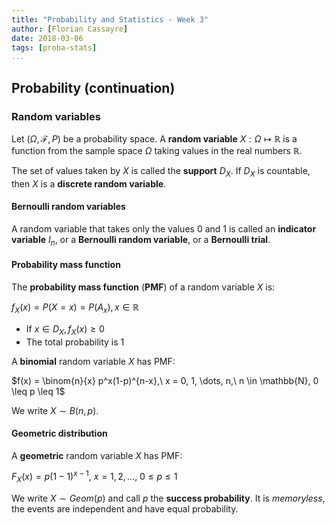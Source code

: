 ```yaml
---
title: "Probability and Statistics - Week 3"
author: [Florian Cassayre]
date: 2018-03-06
tags: [proba-stats]
...
```


## Probability (continuation)

### Random variables

 Let $(\Omega, \mathcal{F}, P)$ be a probability space. A **random variable** $X: \Omega \mapsto \mathbb{R}$ is a function from the sample space $\Omega$ taking values in the real numbers $\mathbb{R}$.

The set of values taken by $X$ is called the **support** $D_X$. If $D_X$ is countable, then $X$ is a **discrete random variable**.

#### Bernoulli random variables

A random variable that takes only the values $0$ and $1$ is called an **indicator variable** $I_n$, or a **Bernoulli random variable**, or a **Bernoulli trial**.

#### Probability mass function

The **probability mass function** (**PMF**) of a random variable $X$ is:

$f_X(x) = P(X = x) = P(A_x), x \in \mathbb{R}$

- If $x \in D_X, f_X(x) \geq 0$
- The total probability is $1$

A **binomial** random variable $X$ has PMF:

$f(x) = \binom{n}{x} p^x(1-p)^{n-x},\ x = 0, 1, \dots, n,\ n \in \mathbb{N}, 0 \leq p \leq 1$

We write $X \sim B(n, p)$.

#### Geometric distribution

A **geometric** random variable $X$ has PMF:

$F_X(x) = p(1 - 1)^{x-1},\ x = 1, 2, \dots,\ 0 \leq p \leq 1$

We write $X \sim Geom(p)$ and call $p$ the **success probability**.
It is _memoryless_, the events are independent and have equal probability.
